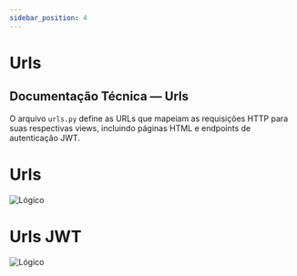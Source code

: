 ```yaml
---
sidebar_position: 4
--- 
```


# Urls 

## Documentação Técnica — Urls 


O arquivo ```urls.py``` define as URLs que mapeiam as requisições HTTP para suas respectivas views, incluindo páginas HTML e endpoints de autenticação JWT.

# Urls 
![Lógico](/img/urls.png)


# Urls JWT
![Lógico](/img/urls_jwt.png)
